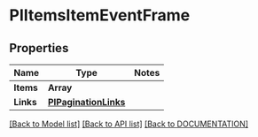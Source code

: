 # PIItemsItemEventFrame

## Properties
Name | Type | Notes
------------ | ------------- | -------------
**Items** | **Array<PIItemEventFrame>**
**Links** | **[**PIPaginationLinks**](../models/PIPaginationLinks.md)**

[[Back to Model list]](../../DOCUMENTATION.md#documentation-for-models) [[Back to API list]](../../DOCUMENTATION.md#documentation-for-api-endpoints) [[Back to DOCUMENTATION]](../../DOCUMENTATION.md)
